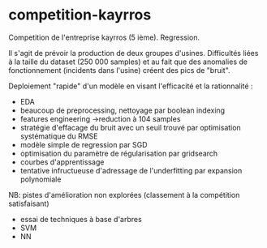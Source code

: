 # competition-kayrros
Competition de l'entreprise kayrros (5 ième). Regression.

Il s'agit de prévoir la production de deux groupes d'usines.
Difficultés liées à la taille du dataset (250 000 samples) et au fait que des anomalies de fonctionnement (incidents dans l'usine) créent des pics de "bruit".

Deploiement "rapide" d'un modèle en visant l'efficacité et la rationnalité :
- EDA
- beaucoup de preprocessing, nettoyage par boolean indexing
- features engineering ->reduction à 104 samples
- stratégie d'effacage du bruit avec un seuil trouvé par optimisation systématique du RMSE
- modèle simple de regression par SGD
- optimisation du paramètre de régularisation par gridsearch
- courbes d'apprentissage
- tentative infructueuse d'adressage de l'underfitting par expansion polynomiale

NB: pistes d'amélioration non explorées (classement à la compétition satisfaisant)
- essai de techniques à base d'arbres 
- SVM
- NN
